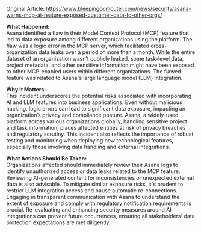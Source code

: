 Original Article: https://www.bleepingcomputer.com/news/security/asana-warns-mcp-ai-feature-exposed-customer-data-to-other-orgs/

**What Happened:**  
Asana identified a flaw in their Model Context Protocol (MCP) feature that led to data exposure among different organizations using the platform. The flaw was a logic error in the MCP server, which facilitated cross-organization data leaks over a period of more than a month. While the entire dataset of an organization wasn’t publicly leaked, some task-level data, project metadata, and other sensitive information might have been exposed to other MCP-enabled users within different organizations. The flawed feature was related to Asana's large language model (LLM) integration.

**Why It Matters:**  
This incident underscores the potential risks associated with incorporating AI and LLM features into business applications. Even without malicious hacking, logic errors can lead to significant data exposure, impacting an organization’s privacy and compliance posture. Asana, a widely-used platform across various organizations globally, handling sensitive project and task information, places affected entities at risk of privacy breaches and regulatory scrutiny. This incident also reflects the importance of robust testing and monitoring when deploying new technological features, especially those involving data handling and external integrations.

**What Actions Should Be Taken:**  
Organizations affected should immediately review their Asana logs to identify unauthorized access or data leaks related to the MCP feature. Reviewing AI-generated content for inconsistencies or unexpected external data is also advisable. To mitigate similar exposure risks, it's prudent to restrict LLM integration access and pause automatic re-connections. Engaging in transparent communication with Asana to understand the extent of exposure and comply with regulatory notification requirements is crucial. Re-evaluating and enhancing security measures around AI integrations can prevent future occurrences, ensuring all stakeholders' data protection expectations are met diligently.